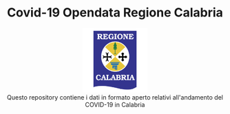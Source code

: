 <h1 align="center">Covid-19 Opendata Regione Calabria</h1>

<div align="center">
<img src="calabria-regione-1.svg" width="150">
</div>
<div align="center">
  Questo repository contiene i dati in formato aperto relativi all'andamento del COVID-19 in Calabria
</div>
<br />
